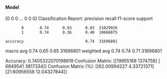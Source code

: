 #### Model
[0 0 0 ... 0 0 0]
Classification Report:
              precision    recall  f1-score   support

           0       0.74      0.93      0.83  21029926
           1       0.74      0.36      0.48  10666875

    accuracy                           0.74  31696801
   macro avg       0.74      0.65      0.65  31696801
weighted avg       0.74      0.74      0.71  31696801

Accuracy: 0.7405322070198819
Confusion Matrix:
[[19655168  1374758]
 [ 6849541  3817334]]
Confusion Matrix (%):
[[62.00994227  4.33721371]
 [21.60956558 12.04327844]]
